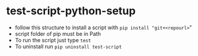 # test-script-python-setup

- follow this structure to install a script with `pip install "git+<repourl>`"
- script folder of pip must be in Path
- To run the script just type `test`
- To uninstall run `pip uninstall test-script`

